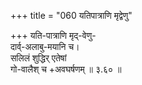 +++
title = "060 यतिपात्राणि मृद्वेणु"

+++
यति-पात्राणि मृद्-वेणु-  
दार्व्-अलाबु-मयानि च।  
सलिलं शुद्धिर् एतेषां  
गो-वालैश् च +अवघर्षणम्  ॥ ३.६० ॥